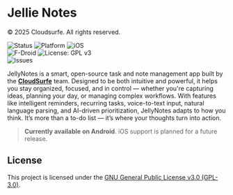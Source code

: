 
# Jellie Notes
© 2025 Cloudsurfe. All rights reserved.


![Status](https://img.shields.io/badge/status-under_development-orange)
![Platform](https://img.shields.io/badge/platform-Android-blue)
![iOS](https://img.shields.io/badge/iOS-coming_soon-lightgrey) <br> ![F-Droid](https://img.shields.io/badge/F--Droid-planned-lightgrey)
![License: GPL v3](https://img.shields.io/badge/license-GPL--3.0-blue) <br>
![Issues](https://img.shields.io/github/issues/CloudSurfe/JellyNotes)

JellyNotes is a smart, open-source task and note management app built by the [**CloudSurfe**](https://www.cloudsurfe.com) team. Designed to be both intuitive and powerful, it helps you stay organized, focused, and in control — whether you're capturing ideas, planning your day, or managing complex workflows. With features like intelligent reminders, recurring tasks, voice-to-text input, natural language parsing, and AI-driven prioritization, JellyNotes adapts to how you think. It’s more than a to-do list — it’s where your thoughts turn into action.

> **Currently available on Android**. iOS support is planned for a future release.

## License

This project is licensed under the [GNU General Public License v3.0 (GPL-3.0)](https://choosealicense.com/licenses/gpl-3.0/).  

